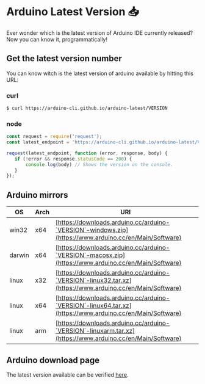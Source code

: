 # Arduino Latest Version 📥
Ever wonder which is the latest version of Arduino IDE currently released?
<br>Now you can know it, programmatically!

## Get the latest version number
You can know witch is the latest version of arduino available by hitting this URL:

### curl
```bash
$ curl https://arduino-cli.github.io/arduino-latest/VERSION
```

### node

```javascript
const request = require('request');
const latest_endpoint = 'https://arduino-cli.github.io/arduino-latest/VERSION';

request(latest_endpoint, function (error, response, body) {
   if (!error && response.statusCode == 200) {
       console.log(body) // Shows the version on the console.
   }
});
```

## Arduino mirrors

OS | Arch | URI
---|------|----
win32 | x64 | [https://downloads.arduino.cc/arduino-`VERSION`-windows.zip](https://www.arduino.cc/en/Main/Software)
darwin | x64 | [https://downloads.arduino.cc/arduino-`VERSION`-macosx.zip](https://www.arduino.cc/en/Main/Software)
linux | x32 | [https://downloads.arduino.cc/arduino-`VERSION`-linux32.tar.xz](https://www.arduino.cc/en/Main/Software)
linux | x64 | [https://downloads.arduino.cc/arduino-`VERSION`-linux64.tar.xz](https://www.arduino.cc/en/Main/Software)
linux | arm | [https://downloads.arduino.cc/arduino-`VERSION`-linuxarm.tar.xz](https://www.arduino.cc/en/Main/Software)

## Arduino download page
The latest version available can be verified [here](https://www.arduino.cc/en/Main/Software).
